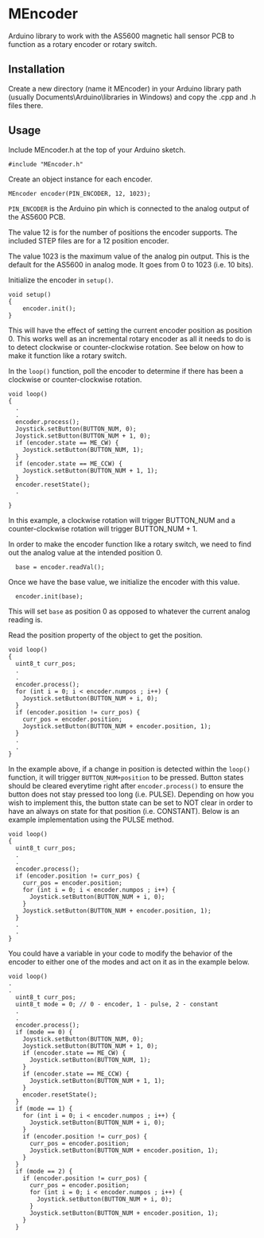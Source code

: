 # MEncoder

Arduino library to work with the AS5600 magnetic hall sensor PCB to function as a rotary encoder or rotary switch.

## Installation

Create a new directory (name it MEncoder) in your Arduino library path (usually Documents\Arduino\libraries in Windows) and copy the .cpp and .h files there.

## Usage

Include MEncoder.h at the top of your Arduino sketch.

```
#include "MEncoder.h"
```

Create an object instance for each encoder.

```
MEncoder encoder(PIN_ENCODER, 12, 1023);
```

```PIN_ENCODER``` is the Arduino pin which is connected to the analog output of the AS5600 PCB.

The value 12 is for the number of positions the encoder supports. The included STEP files are for a 12 position encoder.

The value 1023 is the maximum value of the analog pin output. This is the default for the AS5600 in analog mode. It goes from 0 to 1023 (i.e. 10 bits).

Initialize the encoder in ```setup()```.

```
void setup()
{
    encoder.init();
}
```

This will have the effect of setting the current encoder position as position 0. This works well as an incremental rotary encoder as all it needs to do is to detect clockwise or counter-clockwise rotation. See below on how to make it function like a rotary switch.

In the ```loop()``` function, poll the encoder to determine if there has been a clockwise or counter-clockwise rotation.

```
void loop()
{
  .
  .
  encoder.process();
  Joystick.setButton(BUTTON_NUM, 0);
  Joystick.setButton(BUTTON_NUM + 1, 0);
  if (encoder.state == ME_CW) {
    Joystick.setButton(BUTTON_NUM, 1);
  }
  if (encoder.state == ME_CCW) {
    Joystick.setButton(BUTTON_NUM + 1, 1);
  }
  encoder.resetState();
  .

}
```

In this example, a clockwise rotation will trigger BUTTON_NUM and a counter-clockwise rotation will trigger BUTTON_NUM + 1.

In order to make the encoder function like a rotary switch, we need to find out the analog value at the intended position 0.

```
  base = encoder.readVal();
```

Once we have the base value, we initialize the encoder with this value.

```
  encoder.init(base);
```

This will set ```base``` as position 0 as opposed to whatever the current analog reading is.

Read the position property of the object to get the position.

```
void loop()
{
  uint8_t curr_pos;
  .
  .
  encoder.process();
  for (int i = 0; i < encoder.numpos ; i++) {
    Joystick.setButton(BUTTON_NUM + i, 0);
  }
  if (encoder.position != curr_pos) {
    curr_pos = encoder.position;
    Joystick.setButton(BUTTON_NUM + encoder.position, 1);
  }
  .
  .
}

```

In the example above, if a change in position is detected within the ```loop()``` function, it will trigger ```BUTTON_NUM+position``` to be pressed. Button states should be cleared everytime right after ```encoder.process()``` to ensure the button does not stay pressed too long (i.e. PULSE). Depending on how you wish to implement this, the button state can be set to NOT clear in order to have an always on state for that position (i.e. CONSTANT). Below is an example implementation using the PULSE method.

```
void loop()
{
  uint8_t curr_pos;
  .
  .
  encoder.process();
  if (encoder.position != curr_pos) {
    curr_pos = encoder.position;
    for (int i = 0; i < encoder.numpos ; i++) {
      Joystick.setButton(BUTTON_NUM + i, 0);
    }
    Joystick.setButton(BUTTON_NUM + encoder.position, 1);
  }
  .
  .
}

```

You could have a variable in your code to modify the behavior of the encoder to either one of the modes and act on it as in the example below.

```
void loop()
.
.
  uint8_t curr_pos;
  uint8_t mode = 0; // 0 - encoder, 1 - pulse, 2 - constant
  .
  .
  encoder.process();
  if (mode == 0) {
    Joystick.setButton(BUTTON_NUM, 0);
    Joystick.setButton(BUTTON_NUM + 1, 0);
    if (encoder.state == ME_CW) {
      Joystick.setButton(BUTTON_NUM, 1);
    }
    if (encoder.state == ME_CCW) {
      Joystick.setButton(BUTTON_NUM + 1, 1);
    }
    encoder.resetState();
  }
  if (mode == 1) {
    for (int i = 0; i < encoder.numpos ; i++) {
      Joystick.setButton(BUTTON_NUM + i, 0);
    }
    if (encoder.position != curr_pos) {
      curr_pos = encoder.position;
      Joystick.setButton(BUTTON_NUM + encoder.position, 1);
    }
  }
  if (mode == 2) {
    if (encoder.position != curr_pos) {
      curr_pos = encoder.position;
      for (int i = 0; i < encoder.numpos ; i++) {
        Joystick.setButton(BUTTON_NUM + i, 0);
      }
      Joystick.setButton(BUTTON_NUM + encoder.position, 1);
    }
  }

```